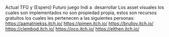 Actual TFG y (Espero) Futuro juego Indi a  desarrollar
Los asset visuales los cuales son implementados no son propiedad propia, estos son recursos gratuitos los cuales les pertenecen a las siguientes personas:
https://aamatniekss.itch.io/
https://pimen.itch.io/
https://brullov.itch.io/
https://clembod.itch.io/
https://oco.itch.io/
https://elthen.itch.io/

